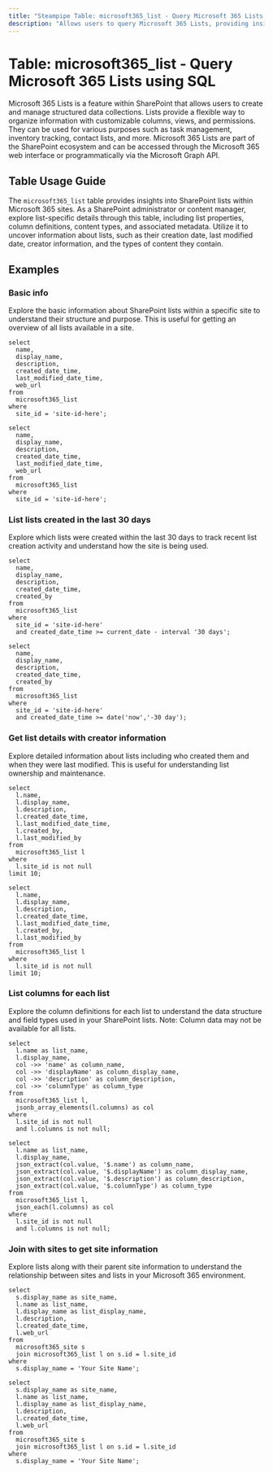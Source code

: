 ```yaml
---
title: "Steampipe Table: microsoft365_list - Query Microsoft 365 Lists using SQL"
description: "Allows users to query Microsoft 365 Lists, providing insights into SharePoint lists within Microsoft 365 sites, including list properties, columns, and content types."
---
```


# Table: microsoft365_list - Query Microsoft 365 Lists using SQL

Microsoft 365 Lists is a feature within SharePoint that allows users to create and manage structured data collections. Lists provide a flexible way to organize information with customizable columns, views, and permissions. They can be used for various purposes such as task management, inventory tracking, contact lists, and more. Microsoft 365 Lists are part of the SharePoint ecosystem and can be accessed through the Microsoft 365 web interface or programmatically via the Microsoft Graph API.

## Table Usage Guide

The `microsoft365_list` table provides insights into SharePoint lists within Microsoft 365 sites. As a SharePoint administrator or content manager, explore list-specific details through this table, including list properties, column definitions, content types, and associated metadata. Utilize it to uncover information about lists, such as their creation date, last modified date, creator information, and the types of content they contain.

## Examples

### Basic info
Explore the basic information about SharePoint lists within a specific site to understand their structure and purpose. This is useful for getting an overview of all lists available in a site.

```sql+postgres
select
  name,
  display_name,
  description,
  created_date_time,
  last_modified_date_time,
  web_url
from
  microsoft365_list
where
  site_id = 'site-id-here';
```

```sql+sqlite
select
  name,
  display_name,
  description,
  created_date_time,
  last_modified_date_time,
  web_url
from
  microsoft365_list
where
  site_id = 'site-id-here';
```

### List lists created in the last 30 days
Explore which lists were created within the last 30 days to track recent list creation activity and understand how the site is being used.

```sql+postgres
select
  name,
  display_name,
  description,
  created_date_time,
  created_by
from
  microsoft365_list
where
  site_id = 'site-id-here'
  and created_date_time >= current_date - interval '30 days';
```

```sql+sqlite
select
  name,
  display_name,
  description,
  created_date_time,
  created_by
from
  microsoft365_list
where
  site_id = 'site-id-here'
  and created_date_time >= date('now','-30 day');
```

### Get list details with creator information
Explore detailed information about lists including who created them and when they were last modified. This is useful for understanding list ownership and maintenance.

```sql+postgres
select
  l.name,
  l.display_name,
  l.description,
  l.created_date_time,
  l.last_modified_date_time,
  l.created_by,
  l.last_modified_by
from
  microsoft365_list l
where
  l.site_id is not null
limit 10;
```

```sql+sqlite
select
  l.name,
  l.display_name,
  l.description,
  l.created_date_time,
  l.last_modified_date_time,
  l.created_by,
  l.last_modified_by
from
  microsoft365_list l
where
  l.site_id is not null
limit 10;
```

### List columns for each list
Explore the column definitions for each list to understand the data structure and field types used in your SharePoint lists. Note: Column data may not be available for all lists.

```sql+postgres
select
  l.name as list_name,
  l.display_name,
  col ->> 'name' as column_name,
  col ->> 'displayName' as column_display_name,
  col ->> 'description' as column_description,
  col ->> 'columnType' as column_type
from
  microsoft365_list l,
  jsonb_array_elements(l.columns) as col
where
  l.site_id is not null
  and l.columns is not null;
```

```sql+sqlite
select
  l.name as list_name,
  l.display_name,
  json_extract(col.value, '$.name') as column_name,
  json_extract(col.value, '$.displayName') as column_display_name,
  json_extract(col.value, '$.description') as column_description,
  json_extract(col.value, '$.columnType') as column_type
from
  microsoft365_list l,
  json_each(l.columns) as col
where
  l.site_id is not null
  and l.columns is not null;
```

### Join with sites to get site information
Explore lists along with their parent site information to understand the relationship between sites and lists in your Microsoft 365 environment.

```sql+postgres
select
  s.display_name as site_name,
  l.name as list_name,
  l.display_name as list_display_name,
  l.description,
  l.created_date_time,
  l.web_url
from
  microsoft365_site s
  join microsoft365_list l on s.id = l.site_id
where
  s.display_name = 'Your Site Name';
```

```sql+sqlite
select
  s.display_name as site_name,
  l.name as list_name,
  l.display_name as list_display_name,
  l.description,
  l.created_date_time,
  l.web_url
from
  microsoft365_site s
  join microsoft365_list l on s.id = l.site_id
where
  s.display_name = 'Your Site Name';
```
